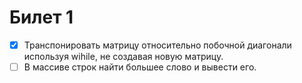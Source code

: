 # Билет 1

- [x] Транспонировать матрицу относительно побочной диагонали используя wihile, не создавая новую матрицу.
- [ ] В массиве строк найти большее слово и вывести его.
